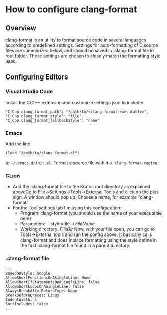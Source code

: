# How to configure clang‐format

## Overview
clang-format is an utility to format source code in several languages 
according to predefined settings. Settings for auto-formatting of C source 
files are summarized below, and should be saved in .clang-format file in root 
folder. These settings are chosen to closely match the formatting style used.

## Configuring Editors
### Visual Studio Code
Install the C/C++ extension and customize settings.json to include:

    "C_Cpp.clang_format_path": "/path/to/<clang-format-executable>",
    "C_Cpp.clang_format_style": "file",
    "C_Cpp.clang_format_fallbackStyle": "none"

### Emacs
Add the line

    (load "/path/to/clang-format.el")

to `~/.emacs.d/init.el`. Format a source file with `M-x clang-format-region`.

### CLion
* Add the .clang-format file to the Kratos root directory as 
  explained aboveGo to File->Settings->Tools->External Tools 
  and click on the plus sign. A window should pop up. 
  Choose a name, for example "clang-format"
* For the Tool settings tab I'm using this configuration:
  - Program: clang-format (you should use the name of your executable here)
  - Parameters: --style=file -i $FileName$
  - Working directory: $FileDir$
Now, with your file open, you can go to Tools->External tools and run the config above. It basically calls clang-format and does inplace formatting using the style define in the first .clang-format file found in a parent directory.

### .clang-format file

    ---
    BasedOnStyle: Google
    AllowShortFunctionsOnASingleLine: None
    AllowShortIfStatementsOnASingleLine: false
    AllowShortLoopsOnASingleLine: false
    AlwaysBreakAfterReturnType: None
    BreakBeforeBraces: Linux
    IndentWidth: 4
    SortIncludes: false
    ...
